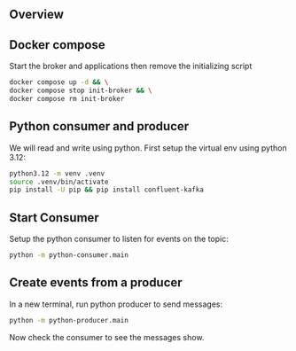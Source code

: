 ## Overview

## Docker compose

Start the broker and applications then remove the initializing script

```bash
docker compose up -d && \
docker compose stop init-broker && \
docker compose rm init-broker
```

## Python consumer and producer

We will read and write using python. First setup the virtual env using python 3.12:

```bash
python3.12 -m venv .venv
source .venv/bin/activate
pip install -U pip && pip install confluent-kafka
```

## Start Consumer

Setup the python consumer to listen for events on the topic:

```bash
python -m python-consumer.main
```

## Create events from a producer

In a new terminal, run python producer to send messages:

```bash
python -m python-producer.main
```

Now check the consumer to see the messages show.
